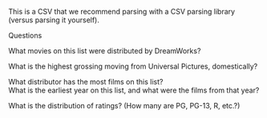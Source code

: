 This is a CSV that we recommend parsing with a CSV parsing library (versus parsing it yourself).

Questions

What movies on this list were distributed by DreamWorks?

What is the highest grossing moving from Universal Pictures, domestically?

What distributor has the most films on this list?                                                                             
What is the earliest year on this list, and what were the films from that year?

What is the distribution of ratings? (How many are PG, PG-13, R, etc.?)  